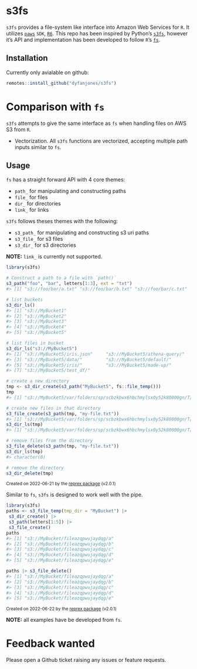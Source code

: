 
<!-- README.md is generated from README.Rmd. Please edit that file -->

# s3fs

`s3fs` provides a file-system like interface into Amazon Web Services
for `R`. It utilizes [`paws`](https://github.com/paws-r/paws) `SDK`,
[`R6`](https://github.com/r-lib/R6). This repo has been inspired by
Python’s [`s3fs`](https://github.com/fsspec/s3fs), however it’s API and
implementation has been developed to follow `R`’s
[`fs`](https://github.com/r-lib/fs).

## Installation

Currently only avialable on github:

``` r
remotes::install_github("dyfanjones/s3fs")
```

# Comparison with `fs`

`s3fs` attempts to give the same interface as `fs` when handling files
on AWS S3 from `R`.

-   Vectorization. All `s3fs` functions are vectorized, accepting
    multiple path inputs similar to `fs`.

## Usage

`fs` has a straight forward API with 4 core themes:

-   `path_` for manipulating and constructing paths
-   `file_` for files
-   `dir_` for directories
-   `link_` for links

`s3fs` follows theses themes with the following:

-   `s3_path_` for manipulating and constructing s3 uri paths
-   `s3_file_` for s3 files
-   `s3_dir_` for s3 directories

**NOTE:** `link_` is currently not supported.

``` r
library(s3fs)

# Construct a path to a file with `path()`
s3_path("foo", "bar", letters[1:3], ext = "txt")
#> [1] "s3://foo/bar/a.txt" "s3://foo/bar/b.txt" "s3://foo/bar/c.txt"

# list buckets
s3_dir_ls()
#> [1] "s3://MyBucket1"
#> [2] "s3://MyBucket2"                                        
#> [3] "s3://MyBucket3"               
#> [4] "s3://MyBucket4"                            
#> [5] "s3://MyBucket5"

# list files in bucket
s3_dir_ls("s3://MyBucket5")
#> [1] "s3://MyBucket5/iris.json"     "s3://MyBucket5/athena-query/"
#> [3] "s3://MyBucket5/data/"         "s3://MyBucket5/default/"     
#> [5] "s3://MyBucket5/iris/"         "s3://MyBucket5/made-up/"     
#> [7] "s3://MyBucket5/test_df/"

# create a new directory
tmp <- s3_dir_create(s3_path("MyBucket5", fs::file_temp()))
tmp
#> [1] "s3://MyBucket5/var/folders/sp/scbzkbwx6hbchmylsx0y52k80000gn/T/RtmpjtH1NO/file160d04e147723"

# create new files in that directory
s3_file_create(s3_path(tmp, "my-file.txt"))
#> [1] "s3://MyBucket5/var/folders/sp/scbzkbwx6hbchmylsx0y52k80000gn/T/RtmpjtH1NO/file160d04e147723/my-file.txt"
s3_dir_ls(tmp)
#> [1] "s3://MyBucket5/var/folders/sp/scbzkbwx6hbchmylsx0y52k80000gn/T/RtmpjtH1NO/file160d04e147723/my-file.txt"

# remove files from the directory
s3_file_delete(s3_path(tmp, "my-file.txt"))
s3_dir_ls(tmp)
#> character(0)

# remove the directory
s3_dir_delete(tmp)
```

<sup>Created on 2022-06-21 by the [reprex
package](https://reprex.tidyverse.org) (v2.0.1)</sup>

Similar to `fs`, `s3fs` is designed to work well with the pipe.

``` r
library(s3fs)
paths <- s3_file_temp(tmp_dir = "MyBucket") |>
 s3_dir_create() |>
 s3_path(letters[1:5]) |>
 s3_file_create()
paths
#> [1] "s3://MyBucket/fileazqpwujaydqg/a"
#> [2] "s3://MyBucket/fileazqpwujaydqg/b"
#> [3] "s3://MyBucket/fileazqpwujaydqg/c"
#> [4] "s3://MyBucket/fileazqpwujaydqg/d"
#> [5] "s3://MyBucket/fileazqpwujaydqg/e"

paths |> s3_file_delete()
#> [1] "s3://MyBucket/fileazqpwujaydqg/a"
#> [2] "s3://MyBucket/fileazqpwujaydqg/b"
#> [3] "s3://MyBucket/fileazqpwujaydqg/c"
#> [4] "s3://MyBucket/fileazqpwujaydqg/d"
#> [5] "s3://MyBucket/fileazqpwujaydqg/e"
```

<sup>Created on 2022-06-22 by the [reprex
package](https://reprex.tidyverse.org) (v2.0.1)</sup>

**NOTE:** all examples have be developed from `fs`.

# Feedback wanted

Please open a Github ticket raising any issues or feature requests.
